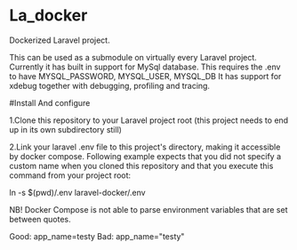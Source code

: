 # La_docker
Dockerized Laravel project.

This can be used as a submodule on virtually every Laravel project.
Currently it has built in support for MySql database. This requires the .env to have MYSQL_PASSWORD, MYSQL_USER, MYSQL_DB 
It has support for xdebug together with debugging, profiling and tracing.

#Install And configure

1.Clone this repository to your Laravel project root (this project needs to end up in its own subdirectory still)

2.Link your laravel .env file to this project's directory, making it accessible by docker compose.
Following example expects that you did not specify a custom name when you cloned this repository
and that you execute this command from your project root:
  
ln -s $(pwd)/.env laravel-docker/.env

NB! Docker Compose is not able to parse environment variables that are set between quotes.

Good: app_name=testy
Bad: app_name="testy"